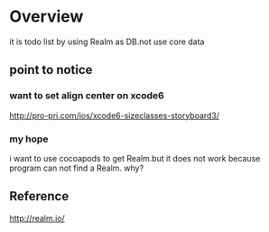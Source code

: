 # Overview
it is todo list by using Realm as DB.not use core data

## point to notice

### want to set align center on xcode6
http://pro-pri.com/ios/xcode6-sizeclasses-storyboard3/

### my hope
i want to use cocoapods to get Realm.but it does not work because program can not find a Realm.
why?

## Reference
http://realm.io/
